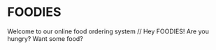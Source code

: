 # FOODIES
Welcome to our online food ordering system  //  Hey FOODIES! Are you hungry? Want some food?
